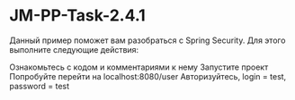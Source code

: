 # JM-PP-Task-2.4.1
Данный пример поможет вам разобраться с Spring Security. Для этого выполните следующие действия:

 Ознакомьтесь с кодом и комментариями к нему
 Запустите проект
 Попробуйте перейти на localhost:8080/user
 Авторизуйтесь, login = test, password = test
